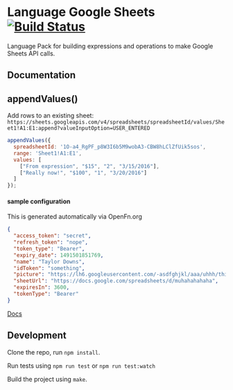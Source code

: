 Language Google Sheets [![Build Status](https://travis-ci.org/OpenFn/language-googlesheets.svg?branch=master)](https://travis-ci.org/OpenFn/language-googlesheets)
======================

Language Pack for building expressions and operations to make Google Sheets API calls.

Documentation
-------------
## appendValues()
Add rows to an existing sheet: `https://sheets.googleapis.com/v4/spreadsheets/spreadsheetId/values/Sheet1!A1:E1:append?valueInputOption=USER_ENTERED`

```js
appendValues({
  spreadsheetId: '1O-a4_RgPF_p8W3I6b5M9wobA3-CBW8hLClZfUik5sos',
  range: 'Sheet1!A1:E1',
  values: [
    ["From expression", "$15", "2", "3/15/2016"],
    ["Really now!", "$100", "1", "3/20/2016"]
  ]
});
```


#### sample configuration
This is generated automatically via OpenFn.org
```json
{
  "access_token": "secret",
  "refresh_token": "nope",
  "token_type": "Bearer",
  "expiry_date": 1491501851769,
  "name": "Taylor Downs",
  "idToken": "something",
  "picture": "https://lh6.googleusercontent.com/-asdfghjkl/aaa/uhhh/this_photo/photo.jpg",
  "sheetUrl": "https://docs.google.com/spreadsheets/d/muhahahahaha",
  "expiresIn": 3600,
  "tokenType": "Bearer"
}
```

[Docs](docs/index)


Development
-----------

Clone the repo, run `npm install`.

Run tests using `npm run test` or `npm run test:watch`

Build the project using `make`.
